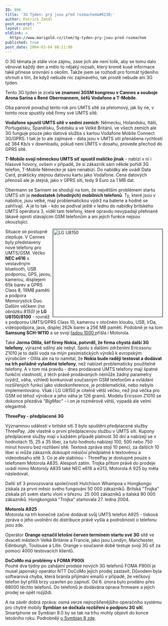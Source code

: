```yaml
---
ID: 896
title: '3G Týden: prý jsou před rozmachem&#8230;'
author: Patrick Zandl
post_excerpt: ""
layout: post
oldlink: >
  https://www.marigold.cz/item/3g-tyden-pry-jsou-pred-rozmachem
published: true
post_date: 2004-03-04 08:11:00
---
```

<P align=left>O 3G témata je stále více zájmu, zase jich ale není tolik, aby se tomu dalo věnovat každý den a mělo to nějaký rozsah, který kromě kusé informace také přinese srovnání s okolím. Takže jsem se rozhodl pro formát týdeního shrnutí s tím, že když nebude nic zajímavého, tak prostě nebude ani 3G týden. </p>

<p>
Tento 3G týden je zcela <STRONG>ve znamení 3GSM kongresu v Cannes a souboje Arona Sarina s René Obermannem, šéfů Vodafone a T-Mobile</STRONG>.</p>

<p>
Oba pánové považují tento rok pro UMTS sítě za přelomový, jak by ne, v tomto roce spustily obě firmy své UMTS sítě. </p>

<p>
<STRONG>Vodafone spustil UMTS sítě v sedmi zemích</STRONG>: Německu, Holandsku, Itálii, Portugalsku, Španělsku, Švédsku a ve Velké Británii, ve všech zemích ale 3G funguje pouze jako datová služba s kartou Vodafone Mobile Connect 3G/GPRS. I tak je to ale zajímavé - data jsou v UMTS síti přenášena rychlostí až 384 Kb/s v downloadu, pokud není UMTS v dosahu, provede přechod do GPRS sítě. </p>

<p>
<STRONG>T-Mobile svoji německou UMTS síť spustil maličko jinak</STRONG> - nabízí v ní i hlasové hovory, ovšem v případě, že si zákazník sám někde pořídí 3G telefon, T-Mobile Německo je sám nenabízí. Do nabídky ale uvádí Data Card, prakticky stejnou datovou kartu jako Vodafone. Cena datových přenosů ale je stejná, jako v GPRS síti, tedy 9 Euro za 1 MB dat. </p>

<p>
Obermann se Sarinem se shodují na tom, že největším problémem startu UMTS sítí je <STRONG>nedostatek (vhodných) mobilních telefonů</STRONG>. Ty, které jsou v nabídce, jsou velké, mají problematickou výdrž na baterie a hodně se zahřívají.&#160; A je to tak - kdo se podíval ještě v lednu do nabídky britského UMTS operátora 3, viděl tam telefony, které opravdu nevypadají přehnaně lákavě oproti stávajícím GSM telefonům a ani jejich funkce nejsou okouzlující. </p>

<p>
<IMG height=280 alt="LG U8150" src="/wp-content/uploads/lg8150.jpg" width=350 align=right border=1>Situace se postupně zlepšuje. V Cannes byly představeny nové telefony pro UMTS/GSM. Véčko <STRONG>NEC e616</STRONG> s vestavěným bluetooth, USB podporou, GPS, javou, kamerou, displejem 65k barev a GPRS Class 8, 19MB paměti a podpora Memorystick Duo. Dalším véčkem <EM>(na obrázku 8150)</EM> je <STRONG>LG U8150/8100</STRONG> - rovněž s podporou UMTS/GPRS Class 10, kamerou v otočném kloubu, USB, IrDa, videopodpora, java, displej 262k barev a 256 MB paměti. Podobně je na tom <STRONG>Samsung SCH-W110</STRONG> a se svojí <A href="http://mobil.idnes.cz/mobilni_komunikace/mobilni_telefony/abecedni_prehled_mt/motorola/motorolaa1000040211.html" target=_blank>řadou 1000 </A>přišla i Motorola. </p>

<p>
Také <STRONG>Jorma Ollila, šéf firmy Nokia, potvrdil, že firma chystá další 3G telefony</STRONG>, výrazně sdílný ale nebyl. Spolu s dalšími zdrženími Ericssonu Z1010 je to další voda na mlýn pesimistických výroků k evropským výrobcům - Ollila ale na to namítal, že <STRONG>Nokia bude raději testovat a dodávat na trh pořádně vyladěné telefony</STRONG>, než nabízet problematicky použitelné telefony. A v tom má pravdu - dnes prodávané UMTS telefony mají špatné funkční vlastnosti, z těch právě prodávaných nemůže žádný parametry (výdrž, váha, vzhled) konkurovat současným GSM telefonům a ovládání rozšířených funkcí jako videokonference, je problematické, nebo nebylo implementováno. Však i LG U8150 je citelně větší véčko, než jiná véčka pro GSM od téhož výrobce a jeho váha je 126 gramů. Modelu Ericsson Z1010 se dokonce přezdívá <EM>"BigMac"</EM> - i on je rozměrově větší, vypadá ale velmi elegantně. </p>

<p>
<STRONG>ThreePay - předplacené 3G</STRONG></p>

<p>
Významnou událostí v britské síti 3 bylo spuštění předplacené služby ThreePay. Jde vlastně o první předplacenou službu v UMTS síti. Kupony předplacené služby mají v každém případě platnost 30 dní a nabízejí se v hodnotách 15, 25 a 35 liber, za tuto hodnotu nabízejí 100, 500 nebo 750 minut hovoru bez rozlišení sítě. Textová zpráva stojí 10 pencí, za dalších 10 liber si může zákazník dokoupit měsíční předplatné k textovému a videoobsahu sítě 3. Co je ale slabinou - ThreePay je dostupné pouze s telefonem Motorola A835. Alespoň zatím. Trojka přitom právě do prodeje uvádí mimo Motoroly A835 také NEC e616 a e313, Motorola A 925 by měla následovat. </p>

<p>
Další síť 3 provozovaná společností Hutchison Whampoa v Hongkongu získala za první měsíc svého fungování 50 000 zákazníků. Britská "Trojka" získala při svém startu&#160;vloni v březnu&#160; 25 000 zákazníků a italská 90 000 zákazníků. Hongkongská "Trojka" startovala 27. ledna 2004.</p>

<p>
<STRONG>Motorola A925<BR></STRONG>Motorola na trh konečně začne dodávat svůj UMTS telefon A925 - tisková zpráva o jeho uvolnění do distribuce právě vyšla a podrobnosti o telefonu jsou zde.</p>

<p>
Operátor <STRONG>Orange označil letošní červen termínem startu své 3G</STRONG> sítě ve dvaceti městech Velké Británie a Francie, jako jsou Londýn, Manchester, Edinburgh, Toulouse a Lille. Orange v současné době testuje svoji 3G síť za pomoci 4000 testovacích klientů. </p>

<p>
<STRONG>DoCoMo má problémy s FOMA P900i<BR></STRONG>Pouhé dva týdny po zahájení prodeje nových 3G telefonů FOMA P900i je musel japonský operátor NTT DoCoMo jejich prodej zastavit. Důvodem byla softwarová chyba, která bránila přijímání emailů v případě, že véčkový telefon byl příliš brzy uzavřen po zapnutí. Od 6. února bylo prodáno přes 68000 těchto telefonů. Do telefonů je dodávána oprava firmware a jejich prodej se opět rozjíždí. </p>

<p>
A na závěr dobrá zpráva: osmá verze nejrozšířenějšího operačního systému pro chytré mobily <STRONG>Symbian se dočkala rozšíření o podporu 3G sítí</STRONG>. Smartphone se Symbian 8.0 by se tak na trhu mohly objevit do konce letošního roku. Podrobněji <A href="/zprava.html?cislo=27272">o Symbian 8 zde</A>.</p>
